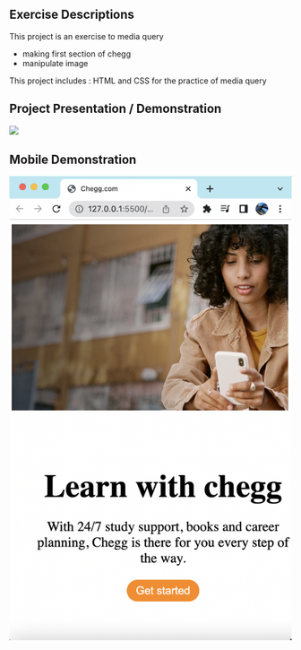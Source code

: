 ## Exercise Descriptions

This project is an exercise to media query
- making first section of chegg
- manipulate image

This project includes : HTML and CSS for the practice of media query

## Project Presentation / Demonstration
![](output2.png)

## Mobile Demonstration
![](output1.png)


